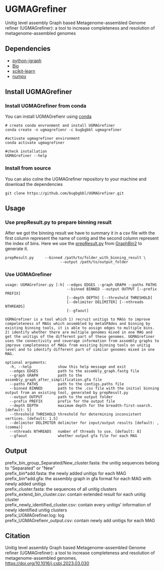 
# UGMAGrefiner
Unitig level assembly Graph based Metagenome-assembled Genome refiner (UGMAGrefiner): a tool to increase completeness and resolution of metagenome-assembled genomes  
## Dependencies
* [python-igraph](https://igraph.org/python/) 
* [Bio](https://biopython.org/)  
* [scikit-learn](http://scikit-learn.org/)
* [numpy](https://numpy.org/)  


## Install UGMAGrefiner
### Install UGMAGrefiner from conda
You can install UGMAGrefienr using [conda](https://www.anaconda.com/)
```shell
# create conda envronment and install UGMAGrefiner
conda create -n ugmagrefienr -c bugbgbbl ugmagrefiner

#activate ugmagrefiner environment
conda activate ugmagrefiner

#check installation
UGMAGrefiner --help
```
### Install from source 
You can also colne the UGMAGrefiner repository to your machine and download the dependencies
```
git clone https://github.com/bugbgbbl/UGMAGrefiner.git
``` 

## Usage
### Use prepResult.py to prepare binning result
After we got the binning result we have to summary it in a csv file with the first column represent the name of contig and the second column represent the index of bins. Here we use the [prepResult.py](https://github.com/metagentools/GraphBin2/blob/master/support/prepResult.py) from [GraphBin2](https://github.com/metagentools/GraphBin2) to generate it.
```
prepResult.py     --binned /path/to/folder_with_binning_result \
                         --output /path/to/output_folder
```

### Use UGMAGrefiner
```
usage: UGMAGrefiner.py [-h] --edges EDGES --graph GRAPH --paths PATHS  
                            --binned BINNED --output OUTPUT [--prefix PREFIX]  
                            [--depth DEPTH] [--threshold THRESHOLD]  
                            [--delimiter DELIMITER] [--nthreads NTHREADS]  
                            [--gfaout]  

UGMAGrefiner is a tool which 1) recruit unitigs to MAGs to improve compeleteness of MAGs which assembled by metaSPAdes and binning by existing binning tools, it is able to assign edges to multiple bins. 2) identify whether there are multiple genomes mixed in one MAG and get the unitigs of the different part of these genomes. UGMAGrefiner uses the connectivity and coverage information from assembly graphs to improve completeness of MAGs from exsiting binning tools on unitig level and to identify different part of similar genomes mixed in one MAG.  

optional arguments:  
  -h, --help            show this help message and exit  
  --edges EDGES         path to the assembly_graph.fastg file  
  --graph GRAPH         path to the assembly_graph_after_simplification.gfa file  
  --paths PATHS         path to the contigs.paths file  
  --binned BINNED       path to the .csv file with the initial binning output from an existing tool, generated by prepResult.py  
  --output OUTPUT       path to the output folder  
  --prefix PREFIX       prefix for the output file  
  --depth DEPTH         maximum depth for the breadth-first-search. [default: 5]  
  --threshold THRESHOLD threshold for determining inconsistent vertices. [default: 1.5]  
  --delimiter DELIMITER delimiter for input/output results [default: ,(comma)]  
  --nthreads NTHREADS   number of threads to use. [default: 8]  
  --gfaout              whether output gfa file for each MAG  
```
## Output  
prefix_bin_group_Separated/New_cluster.fasta: the unitig sequences belong to "Separated" or "New"  
prefix_bin\*add.fasta: the newly added unitigs for each MAG  
prefix_bin\*add.gfa: the assembly graph in gfa format for each MAG with newly added unitigs  
prefix_cluster.fasta: the sequences of all unitig clusters  
prefix_extend_bin_cluster.csv: contain extended result for each unitig cluster   
prefix_newly_identified_cluster.csv: contain every unitigs' information of newly identified unitig clusters  
prefix_UGMAGrefiner.log: log  
prefix_UGMAGrefienr_output.csv: contain newly add unitigs for each MAG  

## Citation
Unitig level assembly Graph based Metagenome-assembled Genome refiner (UGMAGrefiner): a tool to increase completeness and resolution of metagenome-assembled genomes, https://doi.org/10.1016/j.csbj.2023.03.030
